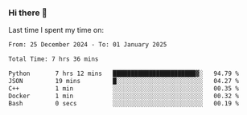 ### Hi there 👋

<!--
**Grav1tum/Grav1tum** is a ✨ _special_ ✨ repository because its `README.md` (this file) appears on your GitHub profile.

Here are some ideas to get you started:

- 🔭 I’m currently working on ...
- 🌱 I’m currently learning ...
- 👯 I’m looking to collaborate on ...
- 🤔 I’m looking for help with ...
- 💬 Ask me about ...
- 📫 How to reach me: ...
- 😄 Pronouns: ...
- ⚡ Fun fact: ...
-->
Last time I spent my time on:
<!--START_SECTION:waka-->

```txt
From: 25 December 2024 - To: 01 January 2025

Total Time: 7 hrs 36 mins

Python       7 hrs 12 mins   ███████████████████████▓░   94.79 %
JSON         19 mins         █░░░░░░░░░░░░░░░░░░░░░░░░   04.27 %
C++          1 min           ░░░░░░░░░░░░░░░░░░░░░░░░░   00.35 %
Docker       1 min           ░░░░░░░░░░░░░░░░░░░░░░░░░   00.32 %
Bash         0 secs          ░░░░░░░░░░░░░░░░░░░░░░░░░   00.19 %
```

<!--END_SECTION:waka-->
